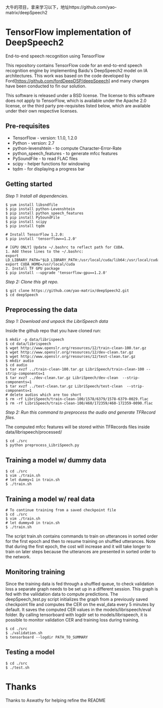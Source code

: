 大牛的项目，拿来学习以下，地址https://github.com/yao-matrix/deepSpeech2
# TensorFlow implementation of DeepSpeech2
End-to-end speech recognition using TensorFlow

This repository contains TensorFlow code for an end-to-end speech recognition engine by implementing Baidu's DeepSpeech2 model on IA architectures. This work was based on the code developed by Ford[https://github.com/fordDeepDSP/deepSpeech] and many changes have been conducted to fin our solution.

This software is released under a BSD license. The license to this software does not apply to TensorFlow, which is available under the Apache 2.0 license, or the third party pre-requisites listed below, which are available under their own respective licenses.

Pre-requisites
-------------
* TensorFlow - version: 1.1.0, 1.2.0
* Python     - version: 2.7
* python-levenshtein - to compute Character-Error-Rate
* python_speech_features - to generate mfcc features
* PySoundFile - to read FLAC files
* scipy - helper functions for windowing
* tqdm - for displaying a progress bar

Getting started
------------------
*Step 1: Install all dependencies.*

```shell
$ yum install libsndfile
$ pip install python-Levenshtein
$ pip install python_speech_features
$ pip install PySoundFile
$ pip install scipy
$ pip install tqdm

# Install TensorFlow 1.2.0:
$ pip install 'tensorflow==1.2.0'

# [GPU ONLY] Update ~/.bashrc to reflect path for CUDA.
1. Add these lines to the ~/.bashrc:
export LD_LIBRARY_PATH="$LD_LIBRARY_PATH:/usr/local/cuda/lib64:/usr/local/cuda/extras/CUPTI/lib64"
export CUDA_HOME=/usr/local/cuda
2. Install TF GPU package
$ pip install --upgrade 'tensorflow-gpu==1.2.0'

```
*Step 2: Clone this git repo.*
```shell
$ git clone https://github.com/yao-matrix/deepSpeech2.git
$ cd deepSpeech
```

Preprocessing the data
----------------------
*Step 1: Download and unpack the LibriSpeech data*

Inside the github repo that you have cloned run:
```shell
$ mkdir -p data/librispeech
$ cd data/librispeech
$ wget http://www.openslr.org/resources/12/train-clean-100.tar.gz
$ wget http://www.openslr.org/resources/12/dev-clean.tar.gz
$ wget http://www.openslr.org/resources/12/test-clean.tar.gz
$ mkdir audio
$ cd audio
$ tar xvzf ../train-clean-100.tar.gz LibriSpeech/train-clean-100 --strip-components=1
$ tar xvzf ../dev-clean.tar.gz LibriSpeech/dev-clean  --strip-components=1
$ tar xvzf ../test-clean.tar.gz LibriSpeech/test-clean  --strip-components=1
# delete audios which are too short
$ rm -rf LibriSpeech/train-clean-100/1578/6379/1578-6379-0029.flac
$ rm -rf LibriSpeech/train-clean-100/460/172359/460-172359-0090.flac
```
*Step 2: Run this command to preprocess the audio and generate TFRecord files.*

The computed mfcc features will be stored within TFRecords files inside data/librispeech/processed/
```shell
$ cd ./src
$ python preprocess_LibriSpeech.py
```

Training a model w/ dummy data
----------------
```shell
$ cd ./src
$ vim ./train.sh
# let dummy=1 in train.sh
$ ./train.sh
```

Training a model w/ real data
----------------
```shell
# To continue training from a saved checkpoint file
$ cd ./src
$ vim ./train.sh
# let dummy=0 in train.sh
$ ./train.sh
```
The script train.sh contains commands to train on utterances in sorted order for the first epoch and then to resume training on shuffled utterances.
Note that during the first epoch, the cost will increase and it will take longer to train on later steps because the utterances are presented in sorted order to the network.

Monitoring training
--------------------
Since the training data is fed through a shuffled queue, to check validation loss a separate graph needs to be set up in a different session. This graph is fed with the valildation data to compute predictions. The deepSpeech_test.py script initializes the graph from a previously saved checkpoint file and computes the CER on the eval_data every 5 minutes by default. It saves the computed CER values in the models/librispeech/eval folder. By calling tensorboard with logdir set to models/librispeech, it is possible to monitor validation CER and training loss during training.
```shell
$ cd ./src
$ ./validation.sh
$ tensorboard --logdir PATH_TO_SUMMARY
```
Testing a model
----------------
```shell
$ cd ./src
$ ./test.sh
```

# Thanks
Thanks to Aswathy for helping refine the README
